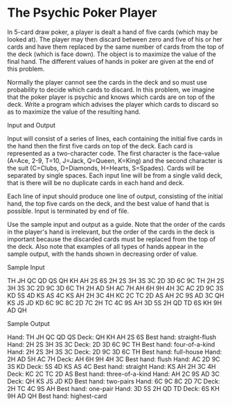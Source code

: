 The Psychic Poker Player 
========================

In 5-card draw poker, a player is dealt a hand of five cards (which may be 
looked at). The player may then discard between zero and five of his or her 
cards and have them replaced by the same number of cards from the top of the 
deck (which is face down). The object is to maximize the value of the final 
hand. The different values of hands in poker are given at the end of this 
problem.

Normally the player cannot see the cards in the deck and so must use probability 
to decide which cards to discard. In this problem, we imagine that the poker 
player is psychic and knows which cards are on top of the deck. Write a program 
which advises the player which cards to discard so as to maximize the value of 
the resulting hand.


Input and Output

Input will consist of a series of lines, each containing the initial five cards 
in the hand then the first five cards on top of the deck. Each card is 
represented as a two-character code. The first character is the face-value 
(A=Ace, 2-9, T=10, J=Jack, Q=Queen, K=King) and the second character is the suit 
(C=Clubs, D=Diamonds, H=Hearts, S=Spades). Cards will be separated by single 
spaces. Each input line will be from a single valid deck, that is there will be 
no duplicate cards in each hand and deck.

Each line of input should produce one line of output, consisting of the initial 
hand, the top five cards on the deck, and the best value of hand that is 
possible. Input is terminated by end of file.

Use the sample input and output as a guide. Note that the order of the cards in 
the player's hand is irrelevant, but the order of the cards in the deck is 
important because the discarded cards must be replaced from the top of the deck. 
Also note that examples of all types of hands appear in the sample output, with 
the hands shown in decreasing order of value.


Sample Input

TH JH QC QD QS QH KH AH 2S 6S
2H 2S 3H 3S 3C 2D 3D 6C 9C TH
2H 2S 3H 3S 3C 2D 9C 3D 6C TH
2H AD 5H AC 7H AH 6H 9H 4H 3C
AC 2D 9C 3S KD 5S 4D KS AS 4C
KS AH 2H 3C 4H KC 2C TC 2D AS
AH 2C 9S AD 3C QH KS JS JD KD
6C 9C 8C 2D 7C 2H TC 4C 9S AH
3D 5S 2H QD TD 6S KH 9H AD QH

Sample Output

Hand: TH JH QC QD QS Deck: QH KH AH 2S 6S Best hand: straight-flush
Hand: 2H 2S 3H 3S 3C Deck: 2D 3D 6C 9C TH Best hand: four-of-a-kind
Hand: 2H 2S 3H 3S 3C Deck: 2D 9C 3D 6C TH Best hand: full-house
Hand: 2H AD 5H AC 7H Deck: AH 6H 9H 4H 3C Best hand: flush
Hand: AC 2D 9C 3S KD Deck: 5S 4D KS AS 4C Best hand: straight
Hand: KS AH 2H 3C 4H Deck: KC 2C TC 2D AS Best hand: three-of-a-kind
Hand: AH 2C 9S AD 3C Deck: QH KS JS JD KD Best hand: two-pairs
Hand: 6C 9C 8C 2D 7C Deck: 2H TC 4C 9S AH Best hand: one-pair
Hand: 3D 5S 2H QD TD Deck: 6S KH 9H AD QH Best hand: highest-card

